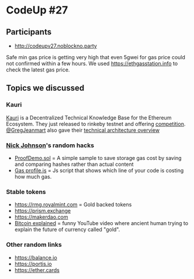 # CodeUp #27

## Participants

- http://codeupv27.noblockno.party

Safe min gas price is getting very high that even 5gwei for gas price could not confirmed within a few hours. We used https://ethgasstation.info to check the latest gas price.

## Topics we discussed

### Kauri

[Kauri](https://kauri.io) is a Decentralized Technical Knowledge Base for the Ethereum Ecosystem. They just released to rinkeby testnet and offering [competition](https://kauri.io/competition). [@GregJeanmart](http://twitter.com/GregJeanmart) also gave their [technical architecture overview](https://media.consensys.net/the-kauri-stack-bd8ba05a845c)

### [Nick Johnson](@nicksdjohnson)'s random hacks

- [ProofDemo.sol](https://gist.github.com/Arachnid/ef3c8fabddd5a9905ec125f38ce613d5) = A simple sample to save storage gas cost by saving and comparing hashes rather than actual content
- [Gas profile.js](https://gist.github.com/Arachnid/5c6dc5d790c2b212171d853f5d250a59) = Js script that shows which line of your code is costing how much gas.

### Stable tokens

- https://rmg.royalmint.com = Gold backed tokens
- https://prism.exchange
- https://makerdao.com 
- [Bitcoin explained](https://www.youtube.com/watch?v=YHjYt6Jm5j8) = funny YouTube video where ancient human trying to explain the future of currency called "gold".

### Other random links

- https://balance.io
- https://portis.io 
- https://ether.cards 
